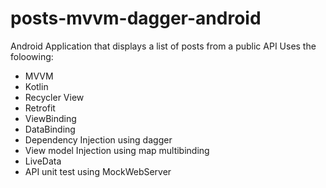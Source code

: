 # posts-mvvm-dagger-android
Android Application that displays a list of posts from a public API 
Uses the foloowing:
* MVVM
* Kotlin
* Recycler View
* Retrofit
* ViewBinding
* DataBinding
* Dependency Injection using dagger
* View model Injection using map multibinding
* LiveData
* API unit test using MockWebServer
